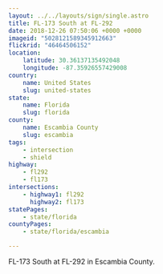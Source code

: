 ```yaml
---
layout: ../../layouts/sign/single.astro
title: FL-173 South at FL-292
date: 2018-12-26 07:50:06 +0000 +0000
imageid: "5028121589345912663"
flickrid: "46464506152"
location:
    latitude: 30.36137135492048
    longitude: -87.35926557429008
country:
    name: United States
    slug: united-states
state:
    name: Florida
    slug: florida
county:
    name: Escambia County
    slug: escambia
tags:
    - intersection
    - shield
highway:
    - fl292
    - fl173
intersections:
    - highway1: fl292
      highway2: fl173
statePages:
    - state/florida
countyPages:
    - state/florida/escambia

---
```

FL-173 South at FL-292 in Escambia County.